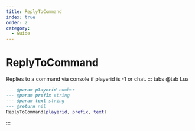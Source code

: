 ```yaml
---
title: ReplyToCommand
index: true
order: 2
category:
  - Guide
---
```


# ReplyToCommand
Replies to a command via console if playerid is -1 or chat.
::: tabs
@tab Lua
```lua
--- @param playerid number
--- @param prefix string
--- @param text string
--- @return nil
ReplyToCommand(playerid, prefix, text)
```

:::